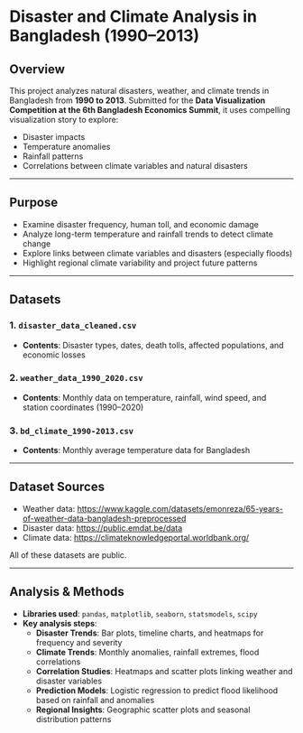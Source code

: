 # Disaster and Climate Analysis in Bangladesh (1990–2013)

## Overview
This project analyzes natural disasters, weather, and climate trends in Bangladesh from **1990 to 2013**.  Submitted for the **Data Visualization Competition at the 6th Bangladesh Economics Summit**, it uses compelling visualization story to explore:

- Disaster impacts
- Temperature anomalies
- Rainfall patterns
- Correlations between climate variables and natural disasters

---

## Purpose
- Examine disaster frequency, human toll, and economic damage
- Analyze long-term temperature and rainfall trends to detect climate change
- Explore links between climate variables and disasters (especially floods)
- Highlight regional climate variability and project future patterns

---

## Datasets

### 1. `disaster_data_cleaned.csv`
- **Contents**: Disaster types, dates, death tolls, affected populations, and economic losses


### 2. `weather_data_1990_2020.csv`
- **Contents**: Monthly data on temperature, rainfall, wind speed, and station coordinates (1990–2020)


### 3. `bd_climate_1990-2013.csv`
- **Contents**: Monthly average temperature data for Bangladesh


---

## Dataset Sources
- Weather data: https://www.kaggle.com/datasets/emonreza/65-years-of-weather-data-bangladesh-preprocessed
- Disaster data: https://public.emdat.be/data
- Climate data: https://climateknowledgeportal.worldbank.org/

All of these datasets are public.

---

## Analysis & Methods

- **Libraries used**: `pandas`, `matplotlib`, `seaborn`, `statsmodels`, `scipy`
- **Key analysis steps**:
  - **Disaster Trends**: Bar plots, timeline charts, and heatmaps for frequency and severity
  - **Climate Trends**: Monthly anomalies, rainfall extremes, flood correlations
  - **Correlation Studies**: Heatmaps and scatter plots linking weather and disaster variables
  - **Prediction Models**: Logistic regression to predict flood likelihood based on rainfall and anomalies
  - **Regional Insights**: Geographic scatter plots and seasonal distribution patterns



